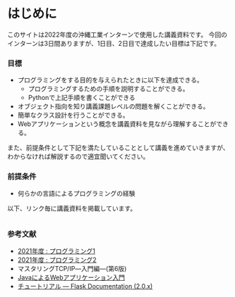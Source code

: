 # はじめに

このサイトは2022年度の沖縄工業インターンで使用した講義資料です。
今回のインターンは3日間ありますが、1日目、2日目で達成したい目標は下記です。

### 目標
- プログラミングをする目的を与えられたときに以下を達成できる。
  - プログラミングするための手順を説明することができる。
  - Pythonで上記手順を書くことができる
- オブジェクト指向を知り講義課題レベルの問題を解くことができる。
- 簡単なクラス設計を行うことができる。
- Webアプリケーションという概念を講義資料を見ながら理解することができる。

また、前提条件として下記を満たしていることとして講義を進めていきますが、わからなければ解説するので適宜聞いてください。

### 前提条件
- 何らかの言語によるプログラミングの経験

以下、リンク毎に講義資料を掲載しています。



```{tableofcontents}
```

### 参考文献

- [2021年度 : プログラミング1](https://ie.u-ryukyu.ac.jp/~tnal/2021/prog1/)
- [2021年度 : プログラミング2](https://ie.u-ryukyu.ac.jp/~tnal/2021/prog2/)
- マスタリングTCP/IP―入門編―(第6版)
- [JavaによるWebアプリケーション入門](https://www.wakhok.ac.jp/~tomoharu/web2004/text/index_c1.html#doc1_id59)
- [チュートリアル — Flask Documentation (2.0.x)](https://msiz07-flask-docs-ja.readthedocs.io/ja/latest/tutorial/index.html)
